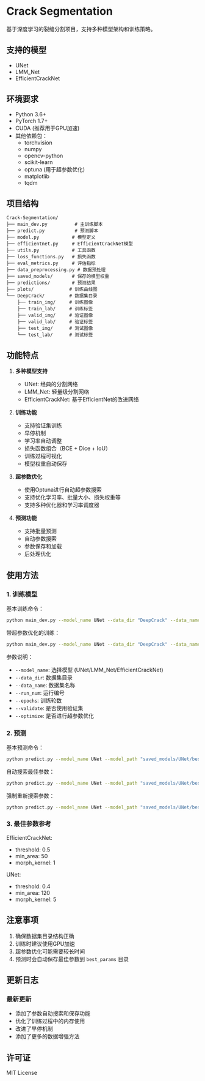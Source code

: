 # Crack Segmentation

基于深度学习的裂缝分割项目，支持多种模型架构和训练策略。

## 支持的模型

- UNet
- LMM_Net
- EfficientCrackNet

## 环境要求

- Python 3.6+
- PyTorch 1.7+
- CUDA (推荐用于GPU加速)
- 其他依赖包：
  - torchvision
  - numpy
  - opencv-python
  - scikit-learn
  - optuna (用于超参数优化)
  - matplotlib
  - tqdm

## 项目结构

```
Crack-Segmentation/
├── main_dev.py          # 主训练脚本
├── predict.py           # 预测脚本
├── model.py            # 模型定义
├── efficientnet.py     # EfficientCrackNet模型
├── utils.py            # 工具函数
├── loss_functions.py   # 损失函数
├── eval_metrics.py     # 评估指标
├── data_preprocessing.py # 数据预处理
├── saved_models/       # 保存的模型权重
├── predictions/        # 预测结果
├── plots/             # 训练曲线图
└── DeepCrack/         # 数据集目录
    ├── train_img/     # 训练图像
    ├── train_lab/     # 训练标签
    ├── valid_img/     # 验证图像
    ├── valid_lab/     # 验证标签
    ├── test_img/      # 测试图像
    └── test_lab/      # 测试标签
```

## 功能特点

1. **多种模型支持**
   - UNet: 经典的分割网络
   - LMM_Net: 轻量级分割网络
   - EfficientCrackNet: 基于EfficientNet的改进网络

2. **训练功能**
   - 支持验证集训练
   - 早停机制
   - 学习率自动调整
   - 损失函数组合（BCE + Dice + IoU）
   - 训练过程可视化
   - 模型权重自动保存

3. **超参数优化**
   - 使用Optuna进行自动超参数搜索
   - 支持优化学习率、批量大小、损失权重等
   - 支持多种优化器和学习率调度器

4. **预测功能**
   - 支持批量预测
   - 自动参数搜索
   - 参数保存和加载
   - 后处理优化

## 使用方法

### 1. 训练模型

基本训练命令：
```bash
python main_dev.py --model_name UNet --data_dir "DeepCrack" --data_name "deepcrack" --run_num 1 --epochs 100 --validate True
```

带超参数优化的训练：
```bash
python main_dev.py --model_name UNet --data_dir "DeepCrack" --data_name "deepcrack" --run_num 1 --epochs 100 --optimize True --validate True
```

参数说明：
- `--model_name`: 选择模型 (UNet/LMM_Net/EfficientCrackNet)
- `--data_dir`: 数据集目录
- `--data_name`: 数据集名称
- `--run_num`: 运行编号
- `--epochs`: 训练轮数
- `--validate`: 是否使用验证集
- `--optimize`: 是否进行超参数优化

### 2. 预测

基本预测命令：
```bash
python predict.py --model_name UNet --model_path "saved_models/UNet/best_model_num_1.pt" --input_dir "predict" --output_dir "predictions/UNet"
```

自动搜索最佳参数：
```bash
python predict.py --model_name UNet --model_path "saved_models/UNet/best_model_num_1.pt" --input_dir "DeepCrack/test_img" --mask_dir "DeepCrack/test_lab" --auto_search --output_dir predictions/UNet
```

强制重新搜索参数：
```bash
python predict.py --model_name UNet --model_path "saved_models/UNet/best_model_num_1.pt" --input_dir "DeepCrack/test_img" --mask_dir "DeepCrack/test_lab" --auto_search --force_search --output_dir predictions/UNet
```

### 3. 最佳参数参考

EfficientCrackNet:
- threshold: 0.5
- min_area: 50
- morph_kernel: 1

UNet:
- threshold: 0.4
- min_area: 120
- morph_kernel: 5

## 注意事项

1. 确保数据集目录结构正确
2. 训练时建议使用GPU加速
3. 超参数优化可能需要较长时间
4. 预测时会自动保存最佳参数到 `best_params` 目录

## 更新日志

### 最新更新
- 添加了参数自动搜索和保存功能
- 优化了训练过程中的内存使用
- 改进了早停机制
- 添加了更多的数据增强方法

## 许可证

MIT License
